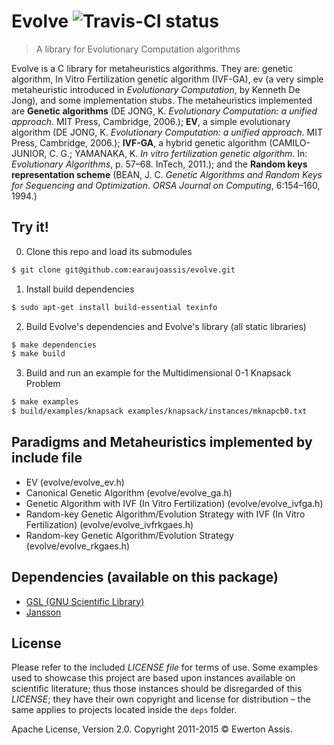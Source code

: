 # Evolve ![Travis-CI status](https://travis-ci.org/earaujoassis/evolve.svg?branch=master "Travis-CI status")

> A library for Evolutionary Computation algorithms

Evolve is a C library for metaheuristics algorithms. They are: genetic algorithm, In Vitro Fertilization
genetic algorithm (IVF-GA), ev (a very simple metaheuristic introduced in *Evolutionary Computation*, by
Kenneth De Jong), and some implementation stubs. The metaheuristics implemented are **Genetic algorithms**
(DE JONG, K. *Evolutionary Computation: a unified approach*. MIT Press, Cambridge, 2006.); **EV**, a simple
evolutionary algorithm (DE JONG, K. *Evolutionary Computation: a unified approach*. MIT Press, Cambridge,
2006.); **IVF-GA**, a hybrid genetic algorithm (CAMILO-JUNIOR, C. G.; YAMANAKA, K. *In vitro fertilization
genetic algorithm*. In: *Evolutionary Algorithms*, p. 57&ndash;68. InTech, 2011.); and the **Random keys
representation scheme** (BEAN, J. C. *Genetic Algorithms and Random Keys for Sequencing and Optimization*.
*ORSA Journal on Computing*, 6:154&ndash;160, 1994.)

## Try it!

0. Clone this repo and load its submodules

```sh
$ git clone git@github.com:earaujoassis/evolve.git
```

1. Install build dependencies

```sh
$ sudo apt-get install build-essential texinfo
```

2. Build Evolve's dependencies and Evolve's library (all static libraries)

```sh
$ make dependencies
$ make build
```

3. Build and run an example for the Multidimensional 0-1 Knapsack Problem

```sh
$ make examples
$ build/examples/knapsack examples/knapsack/instances/mknapcb0.txt
```

## Paradigms and Metaheuristics implemented by include file

* EV (evolve/evolve_ev.h)
* Canonical Genetic Algorithm (evolve/evolve_ga.h)
* Genetic Algorithm with IVF (In Vitro Fertilization) (evolve/evolve_ivfga.h)
* Random-key Genetic Algorithm/Evolution Strategy with IVF (In Vitro Fertilization) (evolve/evolve_ivfrkgaes.h)
* Random-key Genetic Algorithm/Evolution Strategy (evolve/evolve_rkgaes.h)

## Dependencies (available on this package)

 * [GSL (GNU Scientific Library)](http://www.gnu.org/software/gsl/)
 * [Jansson](http://www.digip.org/jansson/)

## License

Please refer to the included *LICENSE file* for terms of use. Some examples used to showcase this project
are based upon instances available on scientific literature; thus those instances should be disregarded of
this *LICENSE*; they have their own copyright and license for distribution – the same applies to projects
located inside the `deps` folder.

Apache License, Version 2.0. Copyright 2011-2015 &copy; Ewerton Assis.
